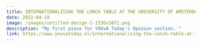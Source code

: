 ```yaml
---
title: INTERNATIONALISING THE LUNCH TABLE AT THE UNIVERSITY OF AMSTERDAM
date: 2022-04-19
image: /images/untitled-design-1-1536x1071.png
description: "My first piece for YOUvA Today's Opinion section. "
link: https://www.youvatoday.nl/internationalising-the-lunch-table-at-the-university-of-amsterdam/
---
```

